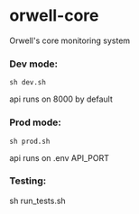 # orwell-core
Orwell's core monitoring system

### Dev mode:
```
sh dev.sh
```

api runs on 8000 by default


### Prod mode:
```
sh prod.sh
```

api runs on .env API_PORT


### Testing:

sh run_tests.sh
